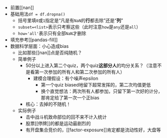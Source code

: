 - 前置[[nan]]
- 基础用法`df = df.dropna()`
  - 括号里填`0`或`1`指定是“凡是有`NaN`的**行**都去除”还是“**列**”
  - `subset=<list>`表示只考察这些（此时注意`how`是`any`还是`all`）
  - `how='all'`表示只有全部`NaN`才删除
- 填充参考[[pandas-fill]]
- 数据科学层面：小心造成bias
  - 比如那些[[nan]]点是否纯随机？
  - 简单例子
    - 50分以上进入第二个quiz，两个quiz**这部分人**的均分关系？（注意不是看第一次参加的所有人和第二次参加的所有人）
      - 建模合理假设：有个噪声epsilon
        - 第一个quiz biased地留下超常发挥的，第二次均值更低
        - 换个直觉想法：两次所有人都参加，只留下第一次好的计分，那肯定给了第一次一个正bias
    - 核心：去掉的不随机！
  - 实际例子
    - 击中战斗机致命部位的回不来不计入统计
    - 股票[[停牌]]的都是运动最剧烈的
    - 有开盘集合竞价的，[[factor-exposure]]肯定都是流动性好，大盘等